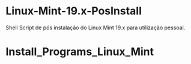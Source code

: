 # Linux-Mint-19.x-PosInstall
Shell Script de pós instalação do Linux Mint 19.x para utilização pessoal.
# Install_Programs_Linux_Mint
